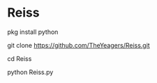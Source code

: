 # Reiss

pkg install python

git clone https://github.com/TheYeagers/Reiss.git

cd Reiss

python Reiss.py
